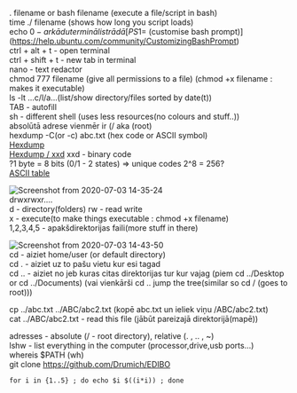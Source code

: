 . filename or bash filename (execute a file/script in bash)   
time ./ filename (shows how long you script loads)    
echo $0 - ar kādu termināli strādā    
[PS1=$ (customise bash prompt)](https://help.ubuntu.com/community/CustomizingBashPrompt)    
ctrl + alt + t - open terminal      
ctrl + shift + t - new tab in terminal  
nano - text redactor    
chmod 777 filename (give all permissions to a file)  (chmod +x filename : makes it executable)      
ls -lt ...c/l/a...(list/show directory/files sorted by date(t))          
TAB - autofill            
sh - different shell (uses less resources(no colours and stuff..))      
absolūtā adrese vienmēr ir (/ aka (root)  
hexdump -C(or -c) abc.txt  (hex code or ASCII symbol)   
[Hexdump](http://manpages.ubuntu.com/manpages/xenial/en/man1/hexdump.1.html)  
[Hexdump / xxd](http://manpages.ubuntu.com/manpages/trusty/man1/xxd.1.html)
xxd - binary code   
?1 byte = 8 bits (0/1 - 2 states) => unique codes 2^8 = 256?    
[ASCII table](http://www.ecowin.org/ascii.htm)   


![Screenshot from 2020-07-03 14-35-24](https://user-images.githubusercontent.com/58115541/86465573-95f78180-bd3a-11ea-83ec-36650731cc8d.png)    
drwxrwxr....        
d - directory(folders)
rw - read write     
x - execute(to make things executable : chmod +x filename)      
1,2,3,4,5 - apakšdirektorijas faili(more stuff in there)    

![Screenshot from 2020-07-03 14-43-50](https://user-images.githubusercontent.com/58115541/86466089-b1af5780-bd3b-11ea-8f33-27f9b5c111c8.png)        
cd - aiziet home/user (or default directory)    
cd . - aiziet uz to pašu vietu kur esi tagad        
cd .. - aiziet no jeb kuras citas direktorijas tur kur vajag (piem cd ../Desktop or cd ../Documents)  (vai vienkārši cd .. jump the tree(similar so cd / (goes to root)))   

cp ../abc.txt ../ABC/abc2.txt (kopē abc.txt un ieliek viņu /ABC/abc2.txt)   
cat ../ABC/abc2.txt - read this file (jābūt pareizajā direktorijā(mapē))         

adresses - absolute (/ - root directory), relative (. , .. , ~)   
lshw - list everything in the computer (processor,drive,usb ports...)   
whereis $PATH (wh)      
git clone https://github.com/Drumich/EDIBO         

```
for i in {1..5} ; do echo $i $((i*i)) ; done
```

